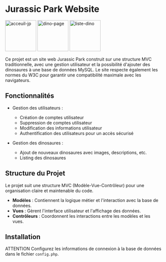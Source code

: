 # Jurassic Park Website

<a href="https://ibb.co/xf7c7JL"><img src="https://i.ibb.co/5nRzRB4/acceuil-jp.png" alt="acceuil-jp" height=100px></a>
<a href="https://ibb.co/tY6LwzX"><img src="https://i.ibb.co/NWqTgrS/Capture-du-2020-10-30-08-28-46.png" alt="dino-page" height=100px></a>
<a href="https://ibb.co/P1VtVrx"><img src="https://i.ibb.co/HG9X9K7/274c596ed4170a154e1125f8c49f652d.png" alt="liste-dino" height=100px></a>

Ce projet est un site web Jurassic Park construit sur une structure MVC traditionnelle, avec une gestion utilisateur et la possibilité d'ajouter des dinosaures à une base de données MySQL. Le site respecte également les normes du W3C pour garantir une compatibilité maximale avec les navigateurs.

## Fonctionnalités

- Gestion des utilisateurs : 
  - Création de comptes utilisateur
  - Suppression de comptes utilisateur
  - Modification des informations utilisateur
  - Authentification des utilisateurs pour un accès sécurisé

- Gestion des dinosaures :
  - Ajout de nouveaux dinosaures avec images, descriptions, etc.
  - Listing des dinosaures

## Structure du Projet

Le projet suit une structure MVC (Modèle-Vue-Contrôleur) pour une organisation claire et maintenable du code.

- **Modèles** : Contiennent la logique métier et l'interaction avec la base de données.
- **Vues** : Gèrent l'interface utilisateur et l'affichage des données.
- **Contrôleurs** : Coordonnent les interactions entre les modèles et les vues.

## Installation
ATTENTION Configurez les informations de connexion à la base de données dans le fichier `config.php`.
